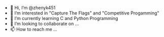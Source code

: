 - 👋 Hi, I’m @zhenyk451
- 👀 I’m interested in "Capture The Flags" and "Competitive Progamming"
- 🌱 I’m currently learning C and Python Programming
- 💞️ I’m looking to collaborate on ...
- 📫 How to reach me ...

<!---
zhenyk451/zhenyk451 is a ✨ special ✨ repository because its `README.md` (this file) appears on your GitHub profile.
You can click the Preview link to take a look at your changes.
--->
